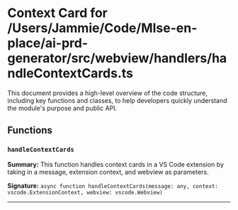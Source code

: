 # Context Card for /Users/Jammie/Code/MIse-en-place/ai-prd-generator/src/webview/handlers/handleContextCards.ts

This document provides a high-level overview of the code structure, including key functions and classes, to help developers quickly understand the module's purpose and public API.

## Functions

### `handleContextCards`

**Summary:** This function handles context cards in a VS Code extension by taking in a message, extension context, and webview as parameters.

**Signature:** `async function handleContextCards(message: any, context: vscode.ExtensionContext, webview: vscode.Webview)`

---
